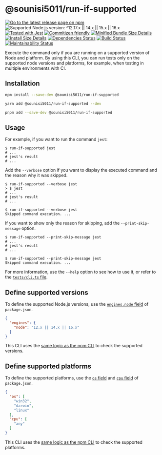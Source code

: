 # @sounisi5011/run-if-supported

[![Go to the latest release page on npm](https://img.shields.io/npm/v/@sounisi5011/run-if-supported.svg)](https://www.npmjs.com/package/@sounisi5011/run-if-supported)
![Supported Node.js version: ^12.17.x || 14.x || 15.x || 16.x](https://img.shields.io/static/v1?label=node&message=%5E12.17.x%20%7C%7C%2014.x%20%7C%7C%2015.x%20%7C%7C%2016.x&color=brightgreen)
[![Tested with Jest](https://img.shields.io/badge/tested_with-jest-99424f.svg)](https://github.com/facebook/jest)
[![Commitizen friendly](https://img.shields.io/badge/commitizen-friendly-brightgreen.svg)](http://commitizen.github.io/cz-cli/)
[![Minified Bundle Size Details](https://img.shields.io/bundlephobia/min/@sounisi5011/run-if-supported)](https://bundlephobia.com/result?p=%40sounisi5011%2Frun-if-supported)
[![Install Size Details](https://packagephobia.com/badge?p=%40sounisi5011%2Frun-if-supported)](https://packagephobia.com/result?p=%40sounisi5011%2Frun-if-supported)
[![Dependencies Status](https://status.david-dm.org/gh/sounisi5011/npm-packages.svg?path=packages%2Fcli%2Frun-if-supported)](https://david-dm.org/sounisi5011/npm-packages?path=packages%2Fcli%2Frun-if-supported)
[![Build Status](https://github.com/sounisi5011/npm-packages/actions/workflows/ci.yaml/badge.svg)](https://github.com/sounisi5011/npm-packages/actions/workflows/ci.yaml)
[![Maintainability Status](https://api.codeclimate.com/v1/badges/26495b68302f7ff963c3/maintainability)](https://codeclimate.com/github/sounisi5011/npm-packages/maintainability)

Execute the command only if you are running on a supported version of Node and platform.
By using this CLI, you can run tests only on the supported node versions and platforms, for example, when testing in multiple environments with CI.

## Installation

```sh
npm install --save-dev @sounisi5011/run-if-supported
```

```sh
yarn add @sounisi5011/run-if-supported --dev
```

```sh
pnpm add --save-dev @sounisi5011/run-if-supported
```

## Usage

For example, if you want to run the command `jest`:

```console
$ run-if-supported jest
# ...
# jest's result
# ...
```

Add the `--verbose` option if you want to display the executed command and the reason why it was skipped.

```console
$ run-if-supported --verbose jest
> $ jest
# ...
# jest's result
# ...
```

```console
$ run-if-supported --verbose jest
Skipped command execution. ...
```

If you want to show only the reason for skipping, add the `--print-skip-message` option.

```console
$ run-if-supported --print-skip-message jest
# ...
# jest's result
# ...
```

```console
$ run-if-supported --print-skip-message jest
Skipped command execution. ...
```

For more information, use the `--help` option to see how to use it, or refer to the [`tests/cli.ts` file](./tests/cli.ts).

## Define supported versions

[npm-install-checks]: https://github.com/npm/npm-install-checks

To define the supported Node.js versions, use the [`engines.node` field](https://docs.npmjs.com/cli/v7/configuring-npm/package-json#engines) of `package.json`.

```json
{
  "engines": {
    "node": "12.x || 14.x || 16.x"
  }
}
```

This CLI uses the [same logic as the npm CLI][npm-install-checks] to check the supported versions.

## Define supported platforms

To define the supported platforms, use the [`os` field](https://docs.npmjs.com/cli/v7/configuring-npm/package-json#os) and [`cpu` field](https://docs.npmjs.com/cli/v7/configuring-npm/package-json#cpu) of `package.json`.

```json
{
  "os": [
    "win32",
    "darwin",
    "linux"
  ],
  "cpu": [
    "any"
  ]
}
```

This CLI uses the [same logic as the npm CLI][npm-install-checks] to check the supported platforms.
